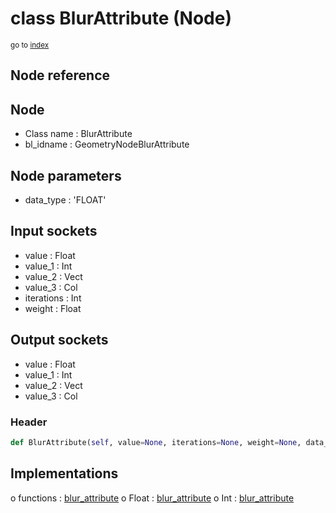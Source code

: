 # class BlurAttribute (Node)

<sub>go to [index](/docs/index.md)</sub>
    
## Node reference

Node
----
 - Class name : BlurAttribute
 - bl_idname : GeometryNodeBlurAttribute

Node parameters
---------------
 - data_type : 'FLOAT'

Input sockets
-------------
 - value : Float
 - value_1 : Int
 - value_2 : Vect
 - value_3 : Col
 - iterations : Int
 - weight : Float

Output sockets
--------------
 - value : Float
 - value_1 : Int
 - value_2 : Vect
 - value_3 : Col

### Header

``` python
def BlurAttribute(self, value=None, iterations=None, weight=None, data_type='FLOAT', node_label=None, node_color=None):
```
    
## Implementations

o functions : [blur_attribute](#blur_attribute)
o Float : [blur_attribute](#blur_attribute) 
o Int : [blur_attribute](#blur_attribute) 
    
    

